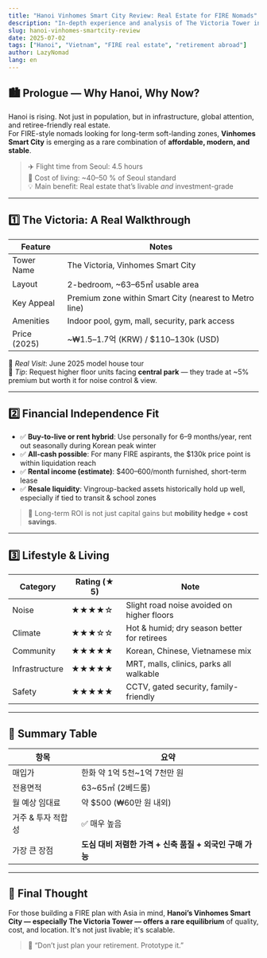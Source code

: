 ```yaml
---
title: "Hanoi Vinhomes Smart City Review: Real Estate for FIRE Nomads"
description: "In-depth experience and analysis of The Victoria Tower in Vinhomes Smart City, Hanoi — a FIRE retiree’s perspective."
slug: hanoi-vinhomes-smartcity-review
date: 2025-07-02
tags: ["Hanoi", "Vietnam", "FIRE real estate", "retirement abroad"]
author: LazyNomad
lang: en
---
```


## 🏙️ Prologue — Why Hanoi, Why Now?

Hanoi is rising. Not just in population, but in infrastructure, global attention, and retiree-friendly real estate.  
For FIRE-style nomads looking for long-term soft-landing zones, **Vinhomes Smart City** is emerging as a rare combination of **affordable, modern, and stable**.

> ✈️ Flight time from Seoul: 4.5 hours  
> 🧮 Cost of living: ~40–50 % of Seoul standard  
> 💡 Main benefit: Real estate that’s livable *and* investment-grade

---

## 1️⃣ The Victoria: A Real Walkthrough

| Feature | Notes |
|---------|-------|
| Tower Name | The Victoria, Vinhomes Smart City |
| Layout | 2-bedroom, ~63–65㎡ usable area |
| Key Appeal | Premium zone within Smart City (nearest to Metro line) |
| Amenities | Indoor pool, gym, mall, security, park access |
| Price (2025) | ~₩1.5–1.7억 (KRW) / $110–130k (USD) |

📸 *Real Visit*: June 2025 model house tour  
📝 *Tip*: Request higher floor units facing **central park** — they trade at ~5% premium but worth it for noise control & view.

---

## 2️⃣ Financial Independence Fit

- ✅ **Buy-to-live or rent hybrid**: Use personally for 6–9 months/year, rent out seasonally during Korean peak winter
- ✅ **All-cash possible**: For many FIRE aspirants, the $130k price point is within liquidation reach
- ✅ **Rental income (estimate)**: $400–600/month furnished, short-term lease
- ✅ **Resale liquidity**: Vingroup-backed assets historically hold up well, especially if tied to transit & school zones

> 🔁 Long-term ROI is not just capital gains but **mobility hedge + cost savings**.

---

## 3️⃣ Lifestyle & Living

| Category | Rating (★ 5) | Note |
|---------|-------------|------|
| Noise | ★★★★☆ | Slight road noise avoided on higher floors |
| Climate | ★★★☆☆ | Hot & humid; dry season better for retirees |
| Community | ★★★★★ | Korean, Chinese, Vietnamese mix |
| Infrastructure | ★★★★★ | MRT, malls, clinics, parks all walkable |
| Safety | ★★★★★ | CCTV, gated security, family-friendly

---

## 🔑 Summary Table

| 항목 | 요약 |
|------|------|
| 매입가 | 한화 약 1억 5천~1억 7천만 원 |
| 전용면적 | 63~65㎡ (2베드룸) |
| 월 예상 임대료 | 약 $500 (₩60만 원 내외) |
| 거주 & 투자 적합성 | ✅ 매우 높음 |
| 가장 큰 장점 | **도심 대비 저렴한 가격 + 신축 품질 + 외국인 구매 가능**

---

## 🧭 Final Thought

For those building a FIRE plan with Asia in mind, **Hanoi’s Vinhomes Smart City — especially The Victoria Tower — offers a rare equilibrium** of quality, cost, and location. It's not just livable; it's scalable.

> 🌱 “Don’t just plan your retirement. Prototype it.”
